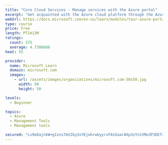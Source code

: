 ```yaml
---
title: "Core Cloud Services - Manage services with the Azure portal"
excerpt: "Get acquainted with the Azure cloud platform through the Azure portal, where you create and manage all of your Azure resources."
webUrl: https://docs.microsoft.com/en-us/learn/modules/tour-azure-portal/
type: course
price: Free
length: PT1H13M
ratings:
  count: 375
  average: 4.7306666
heat: 55

provider:
  name: Microsoft Learn
  domain: microsoft.com
  images:
    - url: /assets/images/organizations/microsoft.com-50x50.jpg
      width: 50
      height: 50

levels:
  - Beginner

topics:
  - Azure
  - Management Tools
  - Management tools

secured: "Lv9eDajnkW+g1zns7mSIby3xYEjohrwUyyrvF8zGaarAXp3zYn1VMo3P3EEfxlUL6MJAqd0u5IcHSBcdnFOSsOKkfmZ3hEn5UkCQTByK/IWgcyqu44u0VNBPFrLMv0H5e9icLmRmHO2AdxTxyJmE+YA1wB5XzTc83hjp0yfVJVyxNp1/g3RxFGHcLLh4tR8MlqhXwjYDcPAcMbh5mbCDX1U+bAxVl7Lo5Ht2t3BvdFVvbHZUNiA2+nRELOsShaydNDwI8mlS6OnK9fx8epFOCEhCQjE4x/KMHgTyByvCpzaNZbLAu6DG/8Nxt9QzmI9rGtZwhDSMPJQvxVamBe+e8fZba7UVQY1KGAUkm4UANI/V72ksWm018mlsvzRcfqEXfZZNsI2DPWZVMYpNVD5sCJotywMpXNPZ0m1G+Xk2aCE=;zLb9NH4jM88HAmj2aXAwXg=="
---
```


